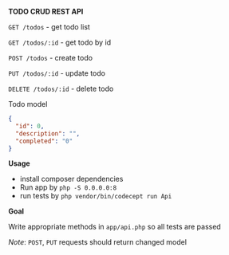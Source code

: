 **TODO CRUD REST API**

`GET /todos` - get todo list

`GET /todos/:id` - get todo by id

`POST /todos` - create todo

`PUT /todos/:id` - update todo

`DELETE /todos/:id` - delete todo

Todo model

```json
{
  "id": 0,
  "description": "",
  "completed": "0"
}
```

**Usage**

* install composer dependencies
* Run app by `php -S 0.0.0.0:8`
* run tests by `php vendor/bin/codecept run Api` 

**Goal**

Write appropriate methods in `app/api.php` so all tests are passed

*Note*: `POST`, `PUT` requests should return changed model
